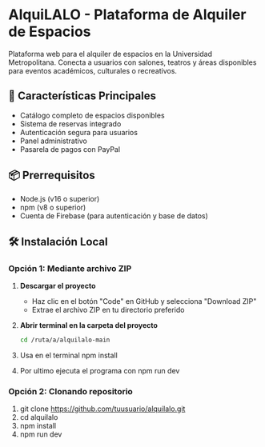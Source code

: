 # AlquiLALO - Plataforma de Alquiler de Espacios

Plataforma web para el alquiler de espacios en la Universidad Metropolitana. Conecta a usuarios con salones, teatros y áreas disponibles para eventos académicos, culturales o recreativos.

## 🚀 Características Principales
- Catálogo completo de espacios disponibles
- Sistema de reservas integrado
- Autenticación segura para usuarios
- Panel administrativo
- Pasarela de pagos con PayPal

## 📦 Prerrequisitos
- Node.js (v16 o superior)
- npm (v8 o superior)
- Cuenta de Firebase (para autenticación y base de datos)

## 🛠️ Instalación Local

### Opción 1: Mediante archivo ZIP
1. **Descargar el proyecto**
   - Haz clic en el botón "Code" en GitHub y selecciona "Download ZIP"
   - Extrae el archivo ZIP en tu directorio preferido

2. **Abrir terminal en la carpeta del proyecto**
   ```bash
   cd /ruta/a/alquilalo-main
3. Usa en el terminal npm install
4. Por ultimo ejecuta el programa con npm run dev

### Opción 2: Clonando repositorio
1. git clone https://github.com/tuusuario/alquilalo.git
2. cd alquilalo
3. npm install
4. npm run dev
